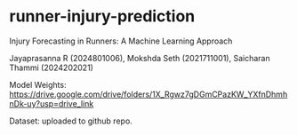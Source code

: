 # runner-injury-prediction
Injury Forecasting in Runners: A Machine Learning Approach


Jayaprasanna R (2024801006), Mokshda Seth (2021711001), Saicharan Thammi (2024202021)

Model Weights: https://drive.google.com/drive/folders/1X_Rgwz7gDGmCPazKW_YXfnDhmhnDk-uy?usp=drive_link 


Dataset: uploaded to github repo.
